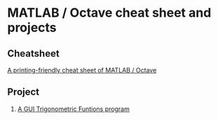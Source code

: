 # MATLAB / Octave cheat sheet and projects

## Cheatsheet

[A printing-friendly cheat sheet of MATLAB / Octave](matlab-cheatsheet.pdf)

## Project

1. [A GUI Trigonometric Funtions program](project/guiTrigonometricFuntions)